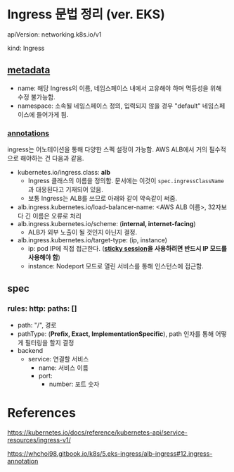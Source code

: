 # Ingress 문법 정리 (ver. EKS)

apiVersion: networking.k8s.io/v1

kind: Ingress

## [metadata](https://kubernetes.io/docs/reference/kubernetes-api/common-definitions/object-meta/#ObjectMeta)

- name: 해당 Ingress의 이름, 네임스페이스 내에서 고유해야 하며 멱등성을 위해 수정 불가능함.
- namespace: 소속될 네임스페이스 정의, 입력되지 않을 경우 "default" 네임스페이스에 들어가게 됨.

### [annotations](https://kubernetes-sigs.github.io/aws-load-balancer-controller/v2.4/guide/ingress/annotations/)

ingress는 어노테이션을 통해 다양한 스펙 설정이 가능함. AWS ALB에서 거의 필수적으로 해야하는 건 다음과 같음.

- kubernetes.io/ingress.class: **alb**
  - Ingress 클래스의 이름을 정의함. 문서에는 이것이 `spec.ingressClassName`과 대응된다고 기재되어 있음.
  - 보통 Ingress는 ALB를 쓰므로 아래와 같이 약속같이 써줌.
- alb.ingress.kubernetes.io/load-balancer-name: <AWS ALB 이름>, 32자보다 긴 이름은 오류로 처리
- alb.ingress.kubernetes.io/scheme: (**internal, internet-facing**)
  - ALB가 외부 노출이 될 것인지 아닌지 결정.
- alb.ingress.kubernetes.io/target-type: (ip, instance)
  - ip: pod IP에 직접 접근한다. (**[sticky session](https://smjeon.dev/web/sticky-session/)을 사용하려면 반드시 IP 모드를 사용해야 함**)
  - instance: Nodeport 모드로 열린 서비스를 통해 인스턴스에 접근함.

## spec

### rules: http: paths: []

- path: "/", 경로 
- pathType: (**Prefix, Exact, ImplementationSpecific**), path 인자를 통해 어떻게 필터링을 할지 결정
- backend
  - service: 연결할 서비스
    - name: 서비스 이름
    - port:
      - number: 포트 숫자



# References

https://kubernetes.io/docs/reference/kubernetes-api/service-resources/ingress-v1/

https://whchoi98.gitbook.io/k8s/5.eks-ingress/alb-ingress#12.ingress-annotation